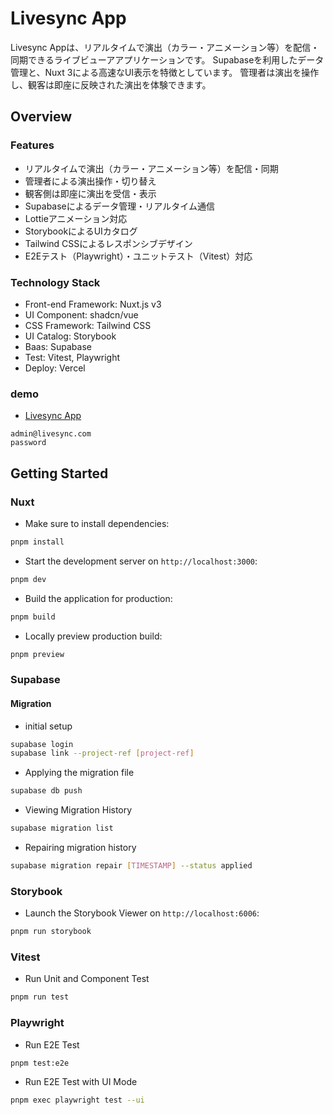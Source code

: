 # Livesync App

Livesync Appは、リアルタイムで演出（カラー・アニメーション等）を配信・同期できるライブビューアアプリケーションです。
Supabaseを利用したデータ管理と、Nuxt 3による高速なUI表示を特徴としています。
管理者は演出を操作し、観客は即座に反映された演出を体験できます。

## Overview

### Features

- リアルタイムで演出（カラー・アニメーション等）を配信・同期
- 管理者による演出操作・切り替え
- 観客側は即座に演出を受信・表示
- Supabaseによるデータ管理・リアルタイム通信
- Lottieアニメーション対応
- StorybookによるUIカタログ
- Tailwind CSSによるレスポンシブデザイン
- E2Eテスト（Playwright）・ユニットテスト（Vitest）対応

### Technology Stack

- Front-end Framework: Nuxt.js v3
- UI Component: shadcn/vue
- CSS Framework: Tailwind CSS
- UI Catalog: Storybook
- Baas: Supabase
- Test: Vitest, Playwright
- Deploy: Vercel


### demo

- [Livesync App](https://nuxt-livesync.vercel.app)

```
admin@livesync.com
password
```

## Getting Started

### Nuxt

- Make sure to install dependencies:

```bash
pnpm install
```

- Start the development server on `http://localhost:3000`:

```bash
pnpm dev
```

- Build the application for production:

```bash
pnpm build
```

- Locally preview production build:

```bash
pnpm preview
```


### Supabase

#### Migration

- initial setup

```bash
supabase login
supabase link --project-ref [project-ref]
```

- Applying the migration file

```bash
supabase db push
```

- Viewing Migration History

```bash
supabase migration list
```

- Repairing migration history

```bash
supabase migration repair [TIMESTAMP] --status applied
```


### Storybook

- Launch the Storybook Viewer on `http://localhost:6006`:

```bash
pnpm run storybook
```


### Vitest

- Run Unit and Component Test

```bash
pnpm run test
```


### Playwright

- Run E2E Test

```bash
pnpm test:e2e
```

- Run E2E Test with UI Mode

```bash
pnpm exec playwright test --ui
```
